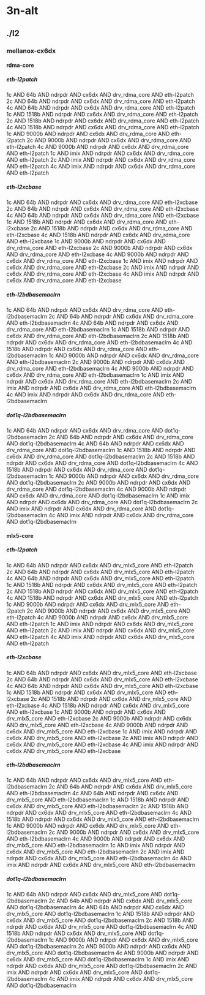 # 3n-alt
## ./l2
### mellanox-cx6dx
#### rdma-core
##### eth-l2patch
1c AND 64b AND ndrpdr AND cx6dx AND drv_rdma_core AND eth-l2patch
2c AND 64b AND ndrpdr AND cx6dx AND drv_rdma_core AND eth-l2patch
4c AND 64b AND ndrpdr AND cx6dx AND drv_rdma_core AND eth-l2patch
1c AND 1518b AND ndrpdr AND cx6dx AND drv_rdma_core AND eth-l2patch
2c AND 1518b AND ndrpdr AND cx6dx AND drv_rdma_core AND eth-l2patch
4c AND 1518b AND ndrpdr AND cx6dx AND drv_rdma_core AND eth-l2patch
1c AND 9000b AND ndrpdr AND cx6dx AND drv_rdma_core AND eth-l2patch
2c AND 9000b AND ndrpdr AND cx6dx AND drv_rdma_core AND eth-l2patch
4c AND 9000b AND ndrpdr AND cx6dx AND drv_rdma_core AND eth-l2patch
1c AND imix AND ndrpdr AND cx6dx AND drv_rdma_core AND eth-l2patch
2c AND imix AND ndrpdr AND cx6dx AND drv_rdma_core AND eth-l2patch
4c AND imix AND ndrpdr AND cx6dx AND drv_rdma_core AND eth-l2patch
##### eth-l2xcbase
1c AND 64b AND ndrpdr AND cx6dx AND drv_rdma_core AND eth-l2xcbase
2c AND 64b AND ndrpdr AND cx6dx AND drv_rdma_core AND eth-l2xcbase
4c AND 64b AND ndrpdr AND cx6dx AND drv_rdma_core AND eth-l2xcbase
1c AND 1518b AND ndrpdr AND cx6dx AND drv_rdma_core AND eth-l2xcbase
2c AND 1518b AND ndrpdr AND cx6dx AND drv_rdma_core AND eth-l2xcbase
4c AND 1518b AND ndrpdr AND cx6dx AND drv_rdma_core AND eth-l2xcbase
1c AND 9000b AND ndrpdr AND cx6dx AND drv_rdma_core AND eth-l2xcbase
2c AND 9000b AND ndrpdr AND cx6dx AND drv_rdma_core AND eth-l2xcbase
4c AND 9000b AND ndrpdr AND cx6dx AND drv_rdma_core AND eth-l2xcbase
1c AND imix AND ndrpdr AND cx6dx AND drv_rdma_core AND eth-l2xcbase
2c AND imix AND ndrpdr AND cx6dx AND drv_rdma_core AND eth-l2xcbase
4c AND imix AND ndrpdr AND cx6dx AND drv_rdma_core AND eth-l2xcbase
##### eth-l2bdbasemaclrn
1c AND 64b AND ndrpdr AND cx6dx AND drv_rdma_core AND eth-l2bdbasemaclrn
2c AND 64b AND ndrpdr AND cx6dx AND drv_rdma_core AND eth-l2bdbasemaclrn
4c AND 64b AND ndrpdr AND cx6dx AND drv_rdma_core AND eth-l2bdbasemaclrn
1c AND 1518b AND ndrpdr AND cx6dx AND drv_rdma_core AND eth-l2bdbasemaclrn
2c AND 1518b AND ndrpdr AND cx6dx AND drv_rdma_core AND eth-l2bdbasemaclrn
4c AND 1518b AND ndrpdr AND cx6dx AND drv_rdma_core AND eth-l2bdbasemaclrn
1c AND 9000b AND ndrpdr AND cx6dx AND drv_rdma_core AND eth-l2bdbasemaclrn
2c AND 9000b AND ndrpdr AND cx6dx AND drv_rdma_core AND eth-l2bdbasemaclrn
4c AND 9000b AND ndrpdr AND cx6dx AND drv_rdma_core AND eth-l2bdbasemaclrn
1c AND imix AND ndrpdr AND cx6dx AND drv_rdma_core AND eth-l2bdbasemaclrn
2c AND imix AND ndrpdr AND cx6dx AND drv_rdma_core AND eth-l2bdbasemaclrn
4c AND imix AND ndrpdr AND cx6dx AND drv_rdma_core AND eth-l2bdbasemaclrn
##### dot1q-l2bdbasemaclrn
1c AND 64b AND ndrpdr AND cx6dx AND drv_rdma_core AND dot1q-l2bdbasemaclrn
2c AND 64b AND ndrpdr AND cx6dx AND drv_rdma_core AND dot1q-l2bdbasemaclrn
4c AND 64b AND ndrpdr AND cx6dx AND drv_rdma_core AND dot1q-l2bdbasemaclrn
1c AND 1518b AND ndrpdr AND cx6dx AND drv_rdma_core AND dot1q-l2bdbasemaclrn
2c AND 1518b AND ndrpdr AND cx6dx AND drv_rdma_core AND dot1q-l2bdbasemaclrn
4c AND 1518b AND ndrpdr AND cx6dx AND drv_rdma_core AND dot1q-l2bdbasemaclrn
1c AND 9000b AND ndrpdr AND cx6dx AND drv_rdma_core AND dot1q-l2bdbasemaclrn
2c AND 9000b AND ndrpdr AND cx6dx AND drv_rdma_core AND dot1q-l2bdbasemaclrn
4c AND 9000b AND ndrpdr AND cx6dx AND drv_rdma_core AND dot1q-l2bdbasemaclrn
1c AND imix AND ndrpdr AND cx6dx AND drv_rdma_core AND dot1q-l2bdbasemaclrn
2c AND imix AND ndrpdr AND cx6dx AND drv_rdma_core AND dot1q-l2bdbasemaclrn
4c AND imix AND ndrpdr AND cx6dx AND drv_rdma_core AND dot1q-l2bdbasemaclrn
#### mlx5-core
##### eth-l2patch
1c AND 64b AND ndrpdr AND cx6dx AND drv_mlx5_core AND eth-l2patch
2c AND 64b AND ndrpdr AND cx6dx AND drv_mlx5_core AND eth-l2patch
4c AND 64b AND ndrpdr AND cx6dx AND drv_mlx5_core AND eth-l2patch
1c AND 1518b AND ndrpdr AND cx6dx AND drv_mlx5_core AND eth-l2patch
2c AND 1518b AND ndrpdr AND cx6dx AND drv_mlx5_core AND eth-l2patch
4c AND 1518b AND ndrpdr AND cx6dx AND drv_mlx5_core AND eth-l2patch
1c AND 9000b AND ndrpdr AND cx6dx AND drv_mlx5_core AND eth-l2patch
2c AND 9000b AND ndrpdr AND cx6dx AND drv_mlx5_core AND eth-l2patch
4c AND 9000b AND ndrpdr AND cx6dx AND drv_mlx5_core AND eth-l2patch
1c AND imix AND ndrpdr AND cx6dx AND drv_mlx5_core AND eth-l2patch
2c AND imix AND ndrpdr AND cx6dx AND drv_mlx5_core AND eth-l2patch
4c AND imix AND ndrpdr AND cx6dx AND drv_mlx5_core AND eth-l2patch
##### eth-l2xcbase
1c AND 64b AND ndrpdr AND cx6dx AND drv_mlx5_core AND eth-l2xcbase
2c AND 64b AND ndrpdr AND cx6dx AND drv_mlx5_core AND eth-l2xcbase
4c AND 64b AND ndrpdr AND cx6dx AND drv_mlx5_core AND eth-l2xcbase
1c AND 1518b AND ndrpdr AND cx6dx AND drv_mlx5_core AND eth-l2xcbase
2c AND 1518b AND ndrpdr AND cx6dx AND drv_mlx5_core AND eth-l2xcbase
4c AND 1518b AND ndrpdr AND cx6dx AND drv_mlx5_core AND eth-l2xcbase
1c AND 9000b AND ndrpdr AND cx6dx AND drv_mlx5_core AND eth-l2xcbase
2c AND 9000b AND ndrpdr AND cx6dx AND drv_mlx5_core AND eth-l2xcbase
4c AND 9000b AND ndrpdr AND cx6dx AND drv_mlx5_core AND eth-l2xcbase
1c AND imix AND ndrpdr AND cx6dx AND drv_mlx5_core AND eth-l2xcbase
2c AND imix AND ndrpdr AND cx6dx AND drv_mlx5_core AND eth-l2xcbase
4c AND imix AND ndrpdr AND cx6dx AND drv_mlx5_core AND eth-l2xcbase
##### eth-l2bdbasemaclrn
1c AND 64b AND ndrpdr AND cx6dx AND drv_mlx5_core AND eth-l2bdbasemaclrn
2c AND 64b AND ndrpdr AND cx6dx AND drv_mlx5_core AND eth-l2bdbasemaclrn
4c AND 64b AND ndrpdr AND cx6dx AND drv_mlx5_core AND eth-l2bdbasemaclrn
1c AND 1518b AND ndrpdr AND cx6dx AND drv_mlx5_core AND eth-l2bdbasemaclrn
2c AND 1518b AND ndrpdr AND cx6dx AND drv_mlx5_core AND eth-l2bdbasemaclrn
4c AND 1518b AND ndrpdr AND cx6dx AND drv_mlx5_core AND eth-l2bdbasemaclrn
1c AND 9000b AND ndrpdr AND cx6dx AND drv_mlx5_core AND eth-l2bdbasemaclrn
2c AND 9000b AND ndrpdr AND cx6dx AND drv_mlx5_core AND eth-l2bdbasemaclrn
4c AND 9000b AND ndrpdr AND cx6dx AND drv_mlx5_core AND eth-l2bdbasemaclrn
1c AND imix AND ndrpdr AND cx6dx AND drv_mlx5_core AND eth-l2bdbasemaclrn
2c AND imix AND ndrpdr AND cx6dx AND drv_mlx5_core AND eth-l2bdbasemaclrn
4c AND imix AND ndrpdr AND cx6dx AND drv_mlx5_core AND eth-l2bdbasemaclrn
##### dot1q-l2bdbasemaclrn
1c AND 64b AND ndrpdr AND cx6dx AND drv_mlx5_core AND dot1q-l2bdbasemaclrn
2c AND 64b AND ndrpdr AND cx6dx AND drv_mlx5_core AND dot1q-l2bdbasemaclrn
4c AND 64b AND ndrpdr AND cx6dx AND drv_mlx5_core AND dot1q-l2bdbasemaclrn
1c AND 1518b AND ndrpdr AND cx6dx AND drv_mlx5_core AND dot1q-l2bdbasemaclrn
2c AND 1518b AND ndrpdr AND cx6dx AND drv_mlx5_core AND dot1q-l2bdbasemaclrn
4c AND 1518b AND ndrpdr AND cx6dx AND drv_mlx5_core AND dot1q-l2bdbasemaclrn
1c AND 9000b AND ndrpdr AND cx6dx AND drv_mlx5_core AND dot1q-l2bdbasemaclrn
2c AND 9000b AND ndrpdr AND cx6dx AND drv_mlx5_core AND dot1q-l2bdbasemaclrn
4c AND 9000b AND ndrpdr AND cx6dx AND drv_mlx5_core AND dot1q-l2bdbasemaclrn
1c AND imix AND ndrpdr AND cx6dx AND drv_mlx5_core AND dot1q-l2bdbasemaclrn
2c AND imix AND ndrpdr AND cx6dx AND drv_mlx5_core AND dot1q-l2bdbasemaclrn
4c AND imix AND ndrpdr AND cx6dx AND drv_mlx5_core AND dot1q-l2bdbasemaclrn